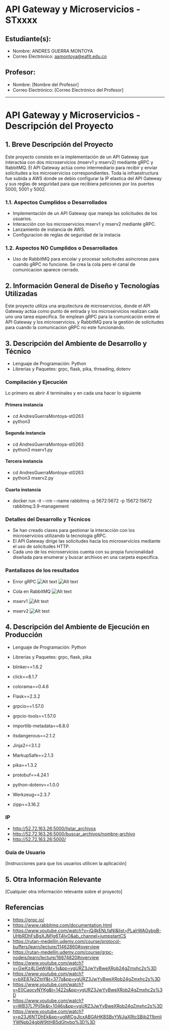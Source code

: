 # API Gateway y Microservicios - STxxxx <Nombre de la Materia>

## Estudiante(s):
- Nombre: ANDRES GUERRA MONTOYA
- Correo Electrónico: aamontoya@eafit.edu.co

## Profesor:
- Nombre: [Nombre del Profesor]
- Correo Electrónico: [Correo Electrónico del Profesor]

---

# API Gateway y Microservicios - Descripción del Proyecto

## 1. Breve Descripción del Proyecto

Este proyecto consiste en la implementación de un API Gateway que interactúa con dos microservicios (mserv1 y mserv2) mediante gRPC y RabbitMQ. El API Gateway actúa como intermediario para recibir y enviar solicitudes a los microservicios correspondientes. Toda la infraestructura fue subida a AWS donde se debio configurar la IP elastica del API Gateway y sus reglas de seguridad para que recibiera peticiones por los puertos 5000, 5001 y 5002.

### 1.1. Aspectos Cumplidos o Desarrollados

- Implementación de un API Gateway que maneja las solicitudes de los usuarios.
- Interacción con los microservicios mserv1 y mserv2 mediante gRPC.
- Lanzamiento de instancia de AWS.
- Configuracion de reglas de seguridad de la instacia

### 1.2. Aspectos NO Cumplidos o Desarrollados

- Uso de RabbitMQ para encolar y procesar solicitudes asíncronas para cuando gRPC no funcione. Se crea la cola pero el canal de comunicacion aparece cerrado.

## 2. Información General de Diseño y Tecnologías Utilizadas

Este proyecto utiliza una arquitectura de microservicios, donde el API Gateway actúa como punto de entrada y los microservicios realizan cada uno una tarea específica. Se emplean gRPC para la comunicación entre el API Gateway y los microservicios, y RabbitMQ para la gestión de solicitudes para cuando la comunicacion gRPC no este funcionando.

## 3. Descripción del Ambiente de Desarrollo y Técnico

- Lenguaje de Programación: Python
- Librerías y Paquetes: grpc, flask, pika, threading, dotenv

### Compilación y Ejecución

Lo primero es abrir 4 terminales y en cada una hacer lo siguiente
#### Primera instancia
- cd AndresGuerraMontoya-st0263
- python3 

#### Segunda instancia
- cd AndresGuerraMontoya-st0263
- python3 mserv1.py 

#### Tercera instancia
- cd AndresGuerraMontoya-st0263
- python3 mserv2.py 

#### Cuarta instancia

- docker run -it --rm --name rabbitmq -p 5672:5672 -p 15672:15672 rabbitmq:3.9-management

### Detalles del Desarrollo y Técnicos

- Se han creado clases para gestionar la interacción con los microservicios utilizando la tecnología gRPC.
- El API Gateway dirige las solicitudes hacia los microservicios mediante el uso de solicitudes HTTP.
- Cada uno de los microservicios cuenta con su propia funcionalidad diseñada para enumerar y buscar archivos en una carpeta específica.

### Pantallazos de los resultados

- Error gRPC
![Alt text](./assets/image.png)
![Alt text](./assets/image2.png)

- Cola en RabbitMQ
![Alt text](./assets/image3.png)

- mserv1
![Alt text](./assets/image4.png)

- mserv2
![Alt text](./assets/image5.png)

## 4. Descripción del Ambiente de Ejecución en Producción

- Lenguaje de Programación: Python
- Librerías y Paquetes: grpc, flask, pika

- blinker==1.6.2
- click==8.1.7
- colorama==0.4.6
- Flask==2.3.2
- grpcio==1.57.0
- grpcio-tools==1.57.0
- importlib-metadata==6.8.0
- itsdangerous==2.1.2
- Jinja2==3.1.2
- MarkupSafe==2.1.3
- pika==1.3.2
- protobuf==4.24.1
- python-dotenv==1.0.0
- Werkzeug==2.3.7
- zipp==3.16.2


### IP

- http://52.72.163.26:5000/listar_archivos
- http://52.72.163.26:5000/buscar_archivos/nombre-archivo
- http://52.72.163.26:5000/

### Guía de Usuario

[Instrucciones para que los usuarios utilicen la aplicación]

## 5. Otra Información Relevante

[Cualquier otra información relevante sobre el proyecto]

## Referencias

- https://grpc.io/
- https://www.rabbitmq.com/documentation.html
- https://www.youtube.com/watch?v=iQ4kENLfaNI&list=PLalrWAGybpB-UHbRDhFsBgXJM1g6T4IvO&ab_channel=jumpstartCS
- https://rutan-medellin.udemy.com/course/protocol-buffers/learn/lecture/11462860#overview
- https://rutan-medellin.udemy.com/course/grpc-nodejs/learn/lecture/16674820#overview
- https://www.youtube.com/watch?v=GwKz4LGeWiI&t=1s&pp=ygURZ3JwYyBweXRob24gZmxhc2s%3D
- https://www.youtube.com/watch?v=bXE87e2ZtnY&t=377s&pp=ygURZ3JwYyBweXRob24gZmxhc2s%3D
- https://www.youtube.com/watch?v=E0CaocyNYKg&t=1422s&pp=ygURZ3JwYyBweXRob24gZmxhc2s%3D
- https://www.youtube.com/watch?v=WB37L7PjI5k&t=1046s&pp=ygURZ3JwYyBweXRob24gZmxhc2s%3D
- https://www.youtube.com/watch?v=p23J6NTDhEk&pp=ugMICgJlcxABGAHKBSByYWJiaXRtcSBjb211bmljYWNpb24gbW9tIHB5dGhvbg%3D%3D